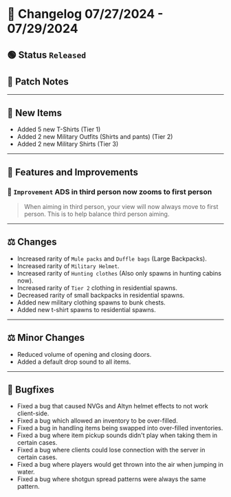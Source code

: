 # :bookmark_tabs:  Changelog 07/27/2024 - 07/29/2024

## :green_circle: Status `Released`

## :speech_balloon: Patch Notes

________

## :gun: New Items
- Added 5 new T-Shirts (Tier 1)
- Added 2 new Military Outfits (Shirts and pants) (Tier 2)
- Added 2 new Military Shirts (Tier 3)

________

## :loudspeaker: Features and Improvements

### :arrow_up_small: `Improvement` ADS in third person now zooms to first person
> When aiming in third person, your view will now always move to first person.
> This is to help balance third person aiming.
________

## :balance_scale: Changes
- Increased rarity of `Mule packs` and `Duffle bags` (Large Backpacks).
- Increased rarity of `Military Helmet`.
- Increased rarity of `Hunting clothes` (Also only spawns in hunting cabins now).
- Increased rarity of `Tier 2` clothing in residential spawns.
- Decreased rarity of small backpacks in residential spawns.
- Added new military clothing spawns to bunk chests.
- Added new t-shirt spawns to residential spawns.

________

## :balance_scale: Minor Changes
- Reduced volume of opening and closing doors.
- Added a default drop sound to all items.

________

## :bug: Bugfixes
- Fixed a bug that caused NVGs and Altyn helmet effects to not work client-side.
- Fixed a bug which allowed an inventory to be over-filled.
- Fixed a bug in handling items being swapped into over-filled inventories.
- Fixed a bug where item pickup sounds didn't play when taking them in certain cases.
- Fixed a bug where clients could lose connection with the server in certain cases.
- Fixed a bug where players would get thrown into the air when jumping in water.
- Fixed a bug where shotgun spread patterns were always the same pattern.
